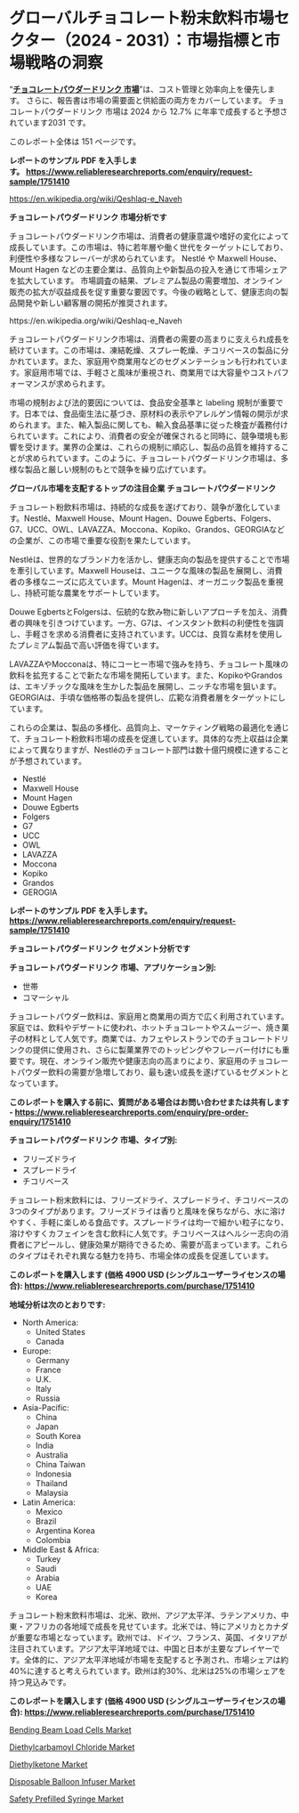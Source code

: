 <p><h1>グローバルチョコレート粉末飲料市場セクター（2024 - 2031）：市場指標と市場戦略の洞察</h1></p><p>&ldquo;<strong><a href="https://www.reliableresearchreports.com/chocolate-powdered-drinks-r1751410?utm_campaign=110&utm_medium=9&utm_source=Github&utm_content=ia&utm_term=11112024&utm_id=chocolate-powdered-drinks">チョコレートパウダードリンク 市場</a></strong>&rdquo;は、コスト管理と効率向上を優先します。 さらに、報告書は市場の需要面と供給面の両方をカバーしています。 チョコレートパウダードリンク 市場は 2024 から 12.7% に年率で成長すると予想されています2031 です。</p>
<p>このレポート全体は 151 ページです。</p>
<p><strong>レポートのサンプル PDF を入手します。&nbsp;<a href="https://www.reliableresearchreports.com/enquiry/request-sample/1751410?utm_campaign=110&utm_medium=9&utm_source=Github&utm_content=ia&utm_term=11112024&utm_id=chocolate-powdered-drinks">https://www.reliableresearchreports.com/enquiry/request-sample/1751410</a></strong></p>
<p><a href="https://en.wikipedia.org/wiki/Qeshlaq-e_Naveh?utm_campaign=110&utm_medium=9&utm_source=Github&utm_content=ia&utm_term=11112024&utm_id=chocolate-powdered-drinks">https://en.wikipedia.org/wiki/Qeshlaq-e_Naveh</a></p>
<p><strong>チョコレートパウダードリンク 市場分析です</strong></p>
<p><p>チョコレートパウダードリンク市場は、消費者の健康意識や嗜好の変化によって成長しています。この市場は、特に若年層や働く世代をターゲットにしており、利便性や多様なフレーバーが求められています。 Nestlé や Maxwell House、Mount Hagen などの主要企業は、品質向上や新製品の投入を通じて市場シェアを拡大しています。 市場調査の結果、プレミアム製品の需要増加、オンライン販売の拡大が収益成長を促す重要な要因です。今後の戦略として、健康志向の製品開発や新しい顧客層の開拓が推奨されます。</p></p>
<p>https://en.wikipedia.org/wiki/Qeshlaq-e_Naveh</p>
<p><p>チョコレートパウダードリンク市場は、消費者の需要の高まりに支えられ成長を続けています。この市場は、凍結乾燥、スプレー乾燥、チコリベースの製品に分かれています。また、家庭用や商業用などのセグメンテーションも行われています。家庭用市場では、手軽さと風味が重視され、商業用では大容量やコストパフォーマンスが求められます。</p><p>市場の規制および法的要因については、食品安全基準と labeling 規制が重要です。日本では、食品衛生法に基づき、原材料の表示やアレルゲン情報の開示が求められます。また、輸入製品に関しても、輸入食品基準に従った検査が義務付けられています。これにより、消費者の安全が確保されると同時に、競争環境も影響を受けます。業界の企業は、これらの規制に順応し、製品の品質を維持することが求められています。このように、チョコレートパウダードリンク市場は、多様な製品と厳しい規制のもとで競争を繰り広げています。</p></p>
<p><strong>グローバル市場を支配するトップの注目企業 チョコレートパウダードリンク</strong></p>
<p><p>チョコレート粉飲料市場は、持続的な成長を遂げており、競争が激化しています。Nestlé、Maxwell House、Mount Hagen、Douwe Egberts、Folgers、G7、UCC、OWL、LAVAZZA、Moccona、Kopiko、Grandos、GEORGIAなどの企業が、この市場で重要な役割を果たしています。</p><p>Nestléは、世界的なブランド力を活かし、健康志向の製品を提供することで市場を牽引しています。Maxwell Houseは、ユニークな風味の製品を展開し、消費者の多様なニーズに応えています。Mount Hagenは、オーガニック製品を重視し、持続可能な農業をサポートしています。</p><p>Douwe EgbertsとFolgersは、伝統的な飲み物に新しいアプローチを加え、消費者の興味を引きつけています。一方、G7は、インスタント飲料の利便性を強調し、手軽さを求める消費者に支持されています。UCCは、良質な素材を使用したプレミアム製品で高い評価を得ています。</p><p>LAVAZZAやMocconaは、特にコーヒー市場で強みを持ち、チョコレート風味の飲料を拡充することで新たな市場を開拓しています。また、KopikoやGrandosは、エキゾチックな風味を生かした製品を展開し、ニッチな市場を狙います。GEORGIAは、手頃な価格帯の製品を提供し、広範な消費者層をターゲットにしています。</p><p>これらの企業は、製品の多様化、品質向上、マーケティング戦略の最適化を通じて、チョコレート粉飲料市場の成長を促進しています。具体的な売上収益は企業によって異なりますが、Nestléのチョコレート部門は数十億円規模に達することが予想されています。</p></p>
<p><ul><li>Nestlé</li><li>Maxwell House</li><li>Mount Hagen</li><li>Douwe Egberts</li><li>Folgers</li><li>G7</li><li>UCC</li><li>OWL</li><li>LAVAZZA</li><li>Moccona</li><li>Kopiko</li><li>Grandos</li><li>GEROGIA</li></ul></p>
<p><strong>レポートのサンプル PDF を入手します。 <a href="https://www.reliableresearchreports.com/enquiry/request-sample/1751410?utm_campaign=110&utm_medium=9&utm_source=Github&utm_content=ia&utm_term=11112024&utm_id=chocolate-powdered-drinks">https://www.reliableresearchreports.com/enquiry/request-sample/1751410</a></strong></p>
<p><strong>チョコレートパウダードリンク セグメント分析です</strong></p>
<p><strong>チョコレートパウダードリンク 市場、アプリケーション別:</strong></p>
<p><ul><li>世帯</li><li>コマーシャル</li></ul></p>
<p><p>チョコレートパウダー飲料は、家庭用と商業用の両方で広く利用されています。家庭では、飲料やデザートに使われ、ホットチョコレートやスムージー、焼き菓子の材料として人気です。商業では、カフェやレストランでのチョコレートドリンクの提供に使用され、さらに製菓業界でのトッピングやフレーバー付けにも重要です。現在、オンライン販売や健康志向の高まりにより、家庭用のチョコレートパウダー飲料の需要が急増しており、最も速い成長を遂げているセグメントとなっています。</p></p>
<p><strong>このレポートを購入する前に、質問がある場合はお問い合わせまたは共有します - <a href="https://www.reliableresearchreports.com/enquiry/pre-order-enquiry/1751410?utm_campaign=110&utm_medium=9&utm_source=Github&utm_content=ia&utm_term=11112024&utm_id=chocolate-powdered-drinks">https://www.reliableresearchreports.com/enquiry/pre-order-enquiry/1751410</a></strong></p>
<p><strong>チョコレートパウダードリンク 市場、タイプ別:</strong></p>
<p><ul><li>フリーズドライ</li><li>スプレードライ</li><li>チコリベース</li></ul></p>
<p><p>チョコレート粉末飲料には、フリーズドライ、スプレードライ、チコリベースの3つのタイプがあります。フリーズドライは香りと風味を保ちながら、水に溶けやすく、手軽に楽しめる食品です。スプレードライは均一で細かい粒子になり、溶けやすくカフェインを含む飲料に人気です。チコリベースはヘルシー志向の消費者にアピールし、健康効果が期待できるため、需要が高まっています。これらのタイプはそれぞれ異なる魅力を持ち、市場全体の成長を促進しています。</p></p>
<p><strong>このレポートを購入します (価格 4900 USD (シングルユーザーライセンスの場合): <a href="https://www.reliableresearchreports.com/purchase/1751410?utm_campaign=110&utm_medium=9&utm_source=Github&utm_content=ia&utm_term=11112024&utm_id=chocolate-powdered-drinks">https://www.reliableresearchreports.com/purchase/1751410</a></strong></p>
<p><strong>地域分析は次のとおりです:</strong></p>
<p><ul>
    <li>
        North America:
        <ul>
            <li>United States</li>
            <li>Canada</li>
        </ul>
    </li>
    <li>
        Europe:
        <ul>
            <li>Germany</li>
            <li>France</li>
            <li>U.K.</li>
            <li>Italy</li>
            <li>Russia</li>
        </ul>
    </li>
    <li>
        Asia-Pacific:
        <ul>
            <li>China</li>
            <li>Japan</li>
            <li>South Korea</li>
            <li>India</li>
            <li>Australia</li>
            <li>China Taiwan</li>
            <li>Indonesia</li>
            <li>Thailand</li>
            <li>Malaysia</li>
        </ul>
    </li>
    <li>
        Latin America:
        <ul>
            <li>Mexico</li>
            <li>Brazil</li>
            <li>Argentina Korea</li>
            <li>Colombia</li>
        </ul>
    </li>
    <li>
        Middle East & Africa:
        <ul>
            <li>Turkey</li>
            <li>Saudi</li>
            <li>Arabia</li>
            <li>UAE</li>
            <li>Korea</li>
        </ul>
    </li>
    </ul></p>
<p><p>チョコレート粉末飲料市場は、北米、欧州、アジア太平洋、ラテンアメリカ、中東・アフリカの各地域で成長を見せています。北米では、特にアメリカとカナダが重要な市場となっています。欧州では、ドイツ、フランス、英国、イタリアが注目されています。アジア太平洋地域では、中国と日本が主要なプレイヤーです。全体的に、アジア太平洋地域が市場を支配すると予測され、市場シェアは約40%に達すると考えられています。欧州は約30%、北米は25%の市場シェアを持つ見込みです。</p></p>
<p><strong>このレポートを購入します (価格 4900 USD (シングルユーザーライセンスの場合): <a href="https://www.reliableresearchreports.com/purchase/1751410?utm_campaign=110&utm_medium=9&utm_source=Github&utm_content=ia&utm_term=11112024&utm_id=chocolate-powdered-drinks">https://www.reliableresearchreports.com/purchase/1751410</a></strong></p>
<p><p><a href="https://www.linkedin.com/pulse/bending-beam-load-cells-market-evolution-regional-adaptations-rxatf?utm_campaign=110&utm_medium=9&utm_source=Github&utm_content=ia&utm_term=11112024&utm_id=chocolate-powdered-drinks">Bending Beam Load Cells Market</a></p><p><a href="https://github.com/kathiestrine5ty/Market-Research-Report-List-1/blob/main/diethylcarbamoyl-chloride-market.md?utm_campaign=110&utm_medium=9&utm_source=Github&utm_content=ia&utm_term=11112024&utm_id=chocolate-powdered-drinks">Diethylcarbamoyl Chloride Market</a></p><p><a href="https://github.com/alesiasc0na/Market-Research-Report-List-1/blob/main/diethylketone-market.md?utm_campaign=110&utm_medium=9&utm_source=Github&utm_content=ia&utm_term=11112024&utm_id=chocolate-powdered-drinks">Diethylketone Market</a></p><p><a href="https://issuu.com/reportprime-2/docs/disposable-balloon-infuser-market-s_b3e78605d0baa2?utm_campaign=110&utm_medium=9&utm_source=Github&utm_content=ia&utm_term=11112024&utm_id=chocolate-powdered-drinks">Disposable Balloon Infuser Market</a></p><p><a href="https://www.linkedin.com/pulse/evaluating-safety-prefilled-syringe-market-trends-growth-opportunities-scvhe?utm_campaign=110&utm_medium=9&utm_source=Github&utm_content=ia&utm_term=11112024&utm_id=chocolate-powdered-drinks">Safety Prefilled Syringe Market</a></p></p>